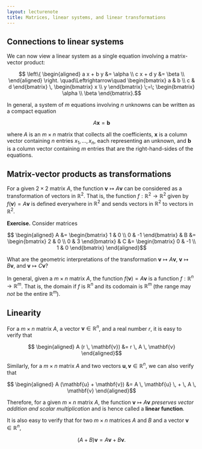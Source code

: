 ```yaml
---
layout: lecturenote
title: Matrices, linear systems, and linear transformations
---
```


Connections to linear systems
-----------------------------

We can now view a linear system as a single equation
involving a matrix-vector product:

$$  \left\{
        \begin{aligned}
            a x + b y &= \alpha \\
            c x + d y &= \beta \\
        \end{aligned}
    \right.
    \quad\Leftrightarrow\quad
    \begin{bmatrix}
        a & b \\
        c & d 
    \end{bmatrix}
    \,
    \begin{bmatrix}
        x \\ y
    \end{bmatrix}
    \;=\;
    \begin{bmatrix}
        \alpha \\
        \beta
    \end{bmatrix}.$$

In general, a system of $m$ equations involving $n$ unknowns
can be written as a compact equation

$$A \mathbf{x} = \mathbf{b}$$

where $A$ is an $m \times n$ matrix that collects all the coefficients,
$\mathbf{x}$ is a column vector containing $n$ entries
$x_1,\dots,x_n$, each representing an unknown,
and $\mathbf{b}$ is a column vector containing $m$ entries
that are the right-hand-sides of the equations.

Matrix-vector products as transformations
-----------------------------------------

For a given $2 \times 2$ matrix $A$, the function
$\mathbf{v} \mapsto A \mathbf{v}$ can be considered as a transformation
of vectors in $\mathbb{R}^2$.
That is, the function $f : \mathbb{R}^2 \to \mathbb{R}^2$ given by
$f(\mathbf{v}) = A \mathbf{v}$ is defined everywhere in $\mathbb{R}^2$
and sends vectors in $\mathbb{R}^2$ to vectors in $\mathbb{R}^2$.

**Exercise.** Consider matrices

$$  \begin{aligned}
        A &= 
        \begin{bmatrix}
            1 & 0 \\
            0 & -1
        \end{bmatrix}
        &
        B &= 
        \begin{bmatrix}
            2 & 0 \\
            0 & 3
        \end{bmatrix}
        &
        C &= 
        \begin{bmatrix}
            0 & -1 \\
            1 &  0
        \end{bmatrix}
    \end{aligned}$$

What are the geometric interpretations of the
transformation $\mathbf{v} \mapsto A \mathbf{v}$,
$\mathbf{v} \mapsto B \mathbf{v}$, and
$\mathbf{v} \mapsto C \mathbf{v}$?

In general, given a $m \times n$ matrix $A$, the function
$f(\mathbf{v}) = A \mathbf{v}$ is a function
$f : \mathbb{R}^n \to \mathbb{R}^m$. That is, the domain if $f$ is
$\mathbb{R}^n$ and its codomain is $\mathbb{R}^m$ (the range may *not*
be the entire $\mathbb{R}^m$).

Linearity
---------

For a $m \times n$ matrix $A$, a vector $\mathbf{v} \in \mathbb{R}^n$,
and a real number $r$, it is easy to verify that

$$  \begin{aligned}
        A (r \, \mathbf{v}) &= r \, A \, \mathbf{v}
    \end{aligned}$$

Similarly, for a $m \times n$ matrix $A$ and two vectors
$\mathbf{u}, \mathbf{v} \in \mathbb{R}^n$,
we can also verify that

$$  \begin{aligned}
        A (\mathbf{u} + \mathbf{v}) &= A \, \mathbf{u} \, + \, A \, \mathbf{v}
    \end{aligned}$$

Therefore, for a given $m \times n$ matrix $A$,
the function $\mathbf{v} \mapsto A \mathbf{v}$
*preserves vector addition and scalar multiplication*
and is hence called a **linear function**.

It is also easy to verify that for two $m \times n$ matrices $A$ and $B$
and a vector $\mathbf{v} \in \mathbb{R}^n$,

$$  (A+B) \mathbf{v} = A \mathbf{v} + B \mathbf{v}.$$
